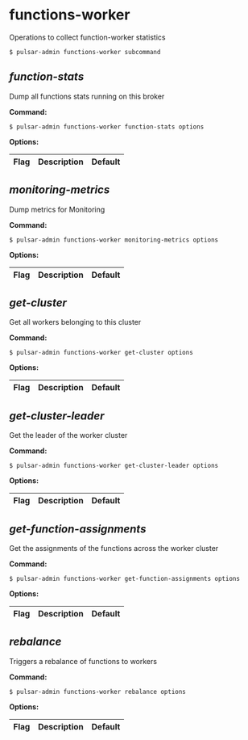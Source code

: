 # functions-worker

Operations to collect function-worker statistics


```shell
$ pulsar-admin functions-worker subcommand
```



## <em>function-stats</em>

Dump all functions stats running on this broker

**Command:**

```shell
$ pulsar-admin functions-worker function-stats options
```

**Options:**

|Flag|Description|Default|
|---|---|---|


## <em>monitoring-metrics</em>

Dump metrics for Monitoring

**Command:**

```shell
$ pulsar-admin functions-worker monitoring-metrics options
```

**Options:**

|Flag|Description|Default|
|---|---|---|


## <em>get-cluster</em>

Get all workers belonging to this cluster

**Command:**

```shell
$ pulsar-admin functions-worker get-cluster options
```

**Options:**

|Flag|Description|Default|
|---|---|---|


## <em>get-cluster-leader</em>

Get the leader of the worker cluster

**Command:**

```shell
$ pulsar-admin functions-worker get-cluster-leader options
```

**Options:**

|Flag|Description|Default|
|---|---|---|


## <em>get-function-assignments</em>

Get the assignments of the functions across the worker cluster

**Command:**

```shell
$ pulsar-admin functions-worker get-function-assignments options
```

**Options:**

|Flag|Description|Default|
|---|---|---|


## <em>rebalance</em>

Triggers a rebalance of functions to workers

**Command:**

```shell
$ pulsar-admin functions-worker rebalance options
```

**Options:**

|Flag|Description|Default|
|---|---|---|


